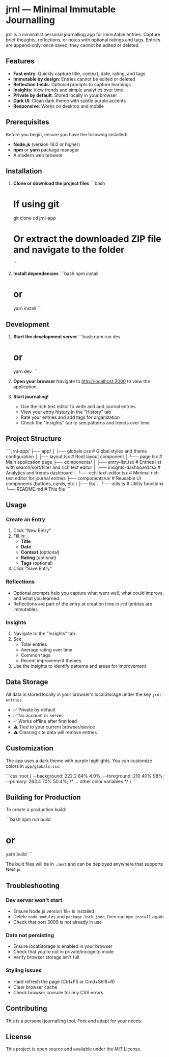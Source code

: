 # jrnl — Minimal Immutable Journalling

jrnl is a minimalist personal journalling app for immutable entries. Capture brief thoughts, reflections, or notes with optional ratings and tags. Entries are append-only: once saved, they cannot be edited or deleted.

## Features

- **Fast entry**: Quickly capture title, context, date, rating, and tags
- **Immutable by design**: Entries cannot be edited or deleted
- **Reflection fields**: Optional prompts to capture learnings
- **Insights**: View trends and simple analytics over time
- **Private by default**: Stored locally in your browser
- **Dark UI**: Clean dark theme with subtle purple accents
- **Responsive**: Works on desktop and mobile

## Prerequisites

Before you begin, ensure you have the following installed:

- **Node.js** (version 18.0 or higher)
- **npm** or **yarn** package manager
- A modern web browser

## Installation

1. **Clone or download the project files**
   \`\`\`bash
   # If using git
   git clone <repository-url>
   cd jrnl-app

   # Or extract the downloaded ZIP file and navigate to the folder
   \`\`\`

2. **Install dependencies**
   \`\`\`bash
   npm install
   # or
   yarn install
   \`\`\`

## Development

1. **Start the development server**
   \`\`\`bash
   npm run dev
   # or
   yarn dev
   \`\`\`

2. **Open your browser**
   Navigate to [http://localhost:3000](http://localhost:3000) to view the application.

3. **Start journaling!**
   - Use the rich text editor to write and add journal entries
   - View your entry history in the "History" tab
   - Rate your entries and add tags for organization
   - Check the "Insights" tab to see patterns and trends over time

## Project Structure

\`\`\`
jrnl-app/
├── app/
│   ├── globals.css          # Global styles and theme configuration
│   ├── layout.tsx           # Root layout component
│   └── page.tsx            # Main application page
├── components/
│   ├── entry-list.tsx           # Entries list with search/sort/filter and rich text editor
│   ├── insights-dashboard.tsx   # Analytics and trends dashboard
│   └── rich-text-editor.tsx     # Minimal rich text editor for journal entries
├── components/ui/           # Reusable UI components (buttons, cards, etc.)
├── lib/
│   └── utils.ts            # Utility functions
└── README.md               # This file
\`\`\`

## Usage

### Create an Entry
1. Click "New Entry"
2. Fill in:
   - **Title**
   - **Date**
   - **Context** (optional)
   - **Rating** (optional)
   - **Tags** (optional)
3. Click "Save Entry"

### Reflections
- Optional prompts help you capture what went well, what could improve, and what you learned.
- Reflections are part of the entry at creation time in jrnl (entries are immutable).

### Insights
1. Navigate to the "Insights" tab
2. See:
   - Total entries
   - Average rating over time
   - Common tags
   - Recent improvement themes
3. Use the insights to identify patterns and areas for improvement

## Data Storage

All data is stored locally in your browser's localStorage under the key `jrnl-entries`.
- ✅ Private by default
- ✅ No account or server
- ✅ Works offline after first load
- ⚠️ Tied to your current browser/device
- ⚠️ Clearing site data will remove entries

## Customization

The app uses a dark theme with purple highlights. You can customize colors in `app/globals.css`:

\`\`\`css
:root {
  --background: 222.2 84% 4.9%;
  --foreground: 210 40% 98%;
  --primary: 263.4 70% 50.4%;
  /* ... other color variables */
}
\`\`\`

## Building for Production

To create a production build:

\`\`\`bash
npm run build
# or
yarn build
\`\`\`

The built files will be in `.next` and can be deployed anywhere that supports Next.js.

## Troubleshooting

### Dev server won't start
- Ensure Node.js version 18+ is installed
- Delete `node_modules` and `package-lock.json`, then run `npm install` again
- Check that port 3000 is not already in use

### Data not persisting
- Ensure localStorage is enabled in your browser
- Check that you're not in private/incognito mode
- Verify browser storage isn't full

### Styling issues
- Hard refresh the page (Ctrl+F5 or Cmd+Shift+R)
- Clear browser cache
- Check browser console for any CSS errors

## Contributing

This is a personal journalling tool. Fork and adapt for your needs.

## License

This project is open source and available under the MIT License.
